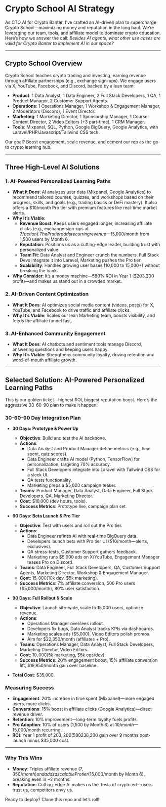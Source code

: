 # Crypto School AI Strategy

As CTO AI for Crypto Banter, I’ve crafted an AI-driven plan to supercharge Crypto School—maximizing money and reputation in the long haul. We’re leveraging our team, tools, and affiliate model to dominate crypto education. Here’s how we answer the call: *Besides AI agents, what other use cases are valid for Crypto Banter to implement AI in our space?*

---

## Crypto School Overview
Crypto School teaches crypto trading and investing, earning revenue through affiliate partnerships (e.g., exchange sign-ups). We engage users via X, YouTube, Facebook, and Discord, backed by a lean team:  
- **Product**: 1 Data Analyst, 1 Data Engineer, 2 Full Stack Developers, 1 QA, 1 Product Manager, 2 Customer Support Agents.  
- **Operations**: 1 Operations Manager, 1 Workshop & Engagement Manager, 2 Moderators (Discord), 1 Event Director.  
- **Marketing**: 1 Marketing Director, 1 Sponsorship Manager, 1 Course Content Director, 2 Video Editors (+3 part-time), 1 CRM Manager.  
- **Tools**: Mixpanel, SQL, Python, Google BigQuery, Google Analytics, with Laravel/PHP/Javascript/Tailwind CSS tech.

Our goal? Boost engagement, scale revenue, and cement our rep as the go-to crypto learning hub.

---

## Three High-Level AI Solutions

### 1. AI-Powered Personalized Learning Paths
- **What It Does**: AI analyzes user data (Mixpanel, Google Analytics) to recommend tailored courses, quizzes, and workshops based on their progress, skills, and goals (e.g., trading basics or DeFi mastery). It also offers a $10/month Pro tier with premium features like real-time market alerts.  
- **Why It’s Viable**:  
  - **Revenue Boost**: Keeps users engaged longer, increasing affiliate clicks (e.g., exchange sign-ups at $7/action). The Pro tier adds recurring revenue—$15,000/month from 1,500 users by Month 6.  
  - **Reputation**: Positions us as a cutting-edge leader, building trust with personalized value.  
  - **Team Fit**: Data Analyst and Engineer crunch the numbers, Full Stack Devs integrate it into Laravel, Marketing pushes the Pro tier.  
  - **Scalability**: Handles growing user bases (10,000 to 15,000+) without breaking the bank.  
- **Why Consider**: It’s a money machine—580% ROI in Year 1 ($203,200 profit)—and makes us stand out in a crowded market.

### 2. AI-Driven Content Optimization
- **What It Does**: AI optimizes social media content (videos, posts) for X, YouTube, and Facebook to drive traffic and affiliate clicks.  
- **Why It’s Viable**: Scales our lean Marketing team, boosts visibility, and feeds the affiliate funnel fast.

### 3. AI-Enhanced Community Engagement
- **What It Does**: AI chatbots and sentiment tools manage Discord, answering questions and keeping users happy.  
- **Why It’s Viable**: Strengthens community loyalty, driving retention and word-of-mouth affiliate growth.

---

## Selected Solution: AI-Powered Personalized Learning Paths
This is our golden ticket—highest ROI, biggest reputation boost. Here’s the aggressive 30-60-90 plan to make it happen:

### 30-60-90 Day Integration Plan

- **30 Days: Prototype & Power Up**  
  - **Objective**: Build and test the AI backbone.  
  - **Actions**:  
    - Data Analyst and Product Manager define metrics (e.g., time spent, quiz scores).  
    - Data Engineer crafts AI model (Python, TensorFlow) for personalization, targeting 70% accuracy.  
    - Full Stack Developers integrate into Laravel with Tailwind CSS for a sleek UI.  
    - QA tests functionality.  
    - Marketing preps a $5,000 campaign teaser.  
  - **Teams**: Product Manager, Data Analyst, Data Engineer, Full Stack Developers, QA, Marketing Director.  
  - **Cost**: $10,000 (dev hours, tools).  
  - **Success Metrics**: Prototype live, campaign plan set.

- **60 Days: Beta Launch & Pro Tier**  
  - **Objective**: Test with users and roll out the Pro tier.  
  - **Actions**:  
    - Data Engineer refines AI with real-time BigQuery data.  
    - Developers launch beta with Pro tier UI ($10/month—alerts, exclusives).  
    - QA stress-tests, Customer Support gathers feedback.  
    - Marketing runs $5,000 ads on X/YouTube, Engagement Manager teases Pro on Discord.  
  - **Teams**: Data Engineer, Full Stack Developers, QA, Customer Support Agents, Marketing Director, Workshop & Engagement Manager.  
  - **Cost**: $15,000 ($10k dev, $5k marketing).  
  - **Success Metrics**: 7% affiliate conversion, 500 Pro users ($5,000/month), 80% user satisfaction.

- **90 Days: Full Rollout & Scale**  
  - **Objective**: Launch site-wide, scale to 15,000 users, optimize revenue.  
  - **Actions**:  
    - Operations Manager oversees rollout.  
    - Developers fix bugs, Data Analyst tracks KPIs via dashboards.  
    - Marketing scales ads ($5,000), Video Editors polish promos.  
    - Aim for $22,350/month (affiliates + Pro).  
  - **Teams**: Operations Manager, Data Analyst, Full Stack Developers, Marketing Director, Video Editors.  
  - **Cost**: $10,000 ($5k marketing, $5k ops/dev).  
  - **Success Metrics**: 20% engagement boost, 15% affiliate conversion lift, $19,850/month gain over baseline.

- **Total Cost**: $35,000.

### Measuring Success
- **Engagement**: 20% increase in time spent (Mixpanel)—more engaged users, more clicks.  
- **Conversions**: 15% boost in affiliate clicks (Google Analytics)—direct revenue driver.  
- **Retention**: 10% improvement—long-term loyalty fuels profits.  
- **Pro Adoption**: 10% of users (1,500 by Month 6) at $10/month—$15,000/month recurring.  
- **ROI**: Year 1 profit of $203,200 (580% ROI)—$238,200 gain over 9 months post-launch minus $35,000 cost.

---

### Why This Wins
- **Money**: Triples affiliate revenue ($7,350/month) and adds a scalable Pro tier ($15,000/month by Month 6), breaking even in ~2 months.  
- **Reputation**: Cutting-edge AI makes us the Tesla of crypto ed—users trust us, competitors envy us.

Ready to deploy? Clone this repo and let’s roll!
